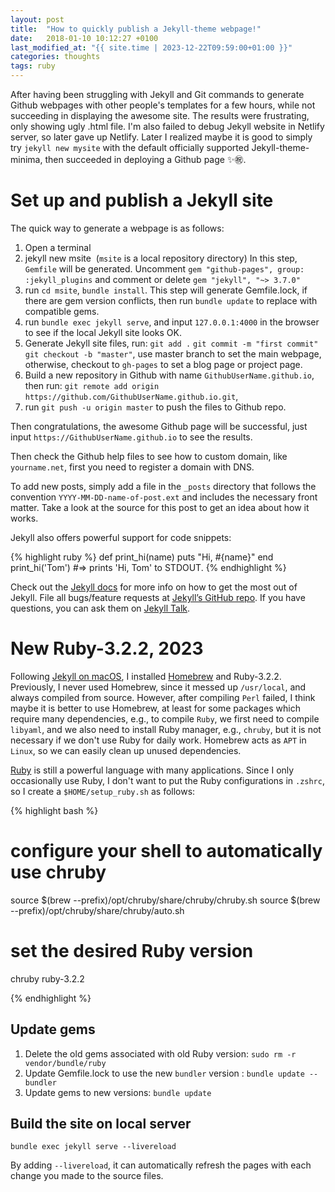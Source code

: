 ```yaml
---
layout: post
title:  "How to quickly publish a Jekyll-theme webpage!"
date:   2018-01-10 10:12:27 +0100
last_modified_at: "{{ site.time | 2023-12-22T09:59:00+01:00 }}"
categories: thoughts
tags: ruby
---
```


After having been struggling with Jekyll and Git commands to generate Github webpages with other people's templates for a few hours, while not succeeding in displaying the awesome site. The results were frustrating, only showing ugly .html file. I'm also failed to debug Jekyll website in Netlify server, so later gave up Netlify. Later I realized maybe it is good to simply try `jekyll new mysite` with the default officially supported Jekyll-theme-minima, then succeeded in deploying a Github page :sparkles::congratulations:.

# Set up and publish a Jekyll site
The quick way to generate a webpage is as follows:

1. Open a terminal
1. jekyll new msite  (`msite` is a local repository directory)
In this step, `Gemfile` will be generated. Uncomment `gem "github-pages", group: :jekyll_plugins` and comment or delete `gem "jekyll", "~> 3.7.0"`
1. run `cd msite`, `bundle install`. This step will generate Gemfile.lock, if there are gem version conflicts, then run `bundle update` to replace with compatible gems.
1. run `bundle exec jekyll serve`, and input `127.0.0.1:4000` in the browser to see if the local Jekyll site looks OK.
1. Generate Jekyll site files, run:
`git add .`
`git commit -m "first commit"`
`git checkout -b "master"`, use master branch to set the main webpage, otherwise, checkout to `gh-pages` to set a blog page or project page. 
1. Build a new repository in Github with name `GithubUserName.github.io`, then run:
`git remote add origin https://github.com/GithubUserName.github.io.git`, 
1. run `git push -u origin master` to push the files to Github repo.

Then congratulations, the awesome Github page will be successful, just input `https://GithubUserName.github.io` to see the results.

Then check the Github help files to see how to custom domain, like `yourname.net`, first you need to register a domain with DNS.

To add new posts, simply add a file in the `_posts` directory that follows the convention `YYYY-MM-DD-name-of-post.ext` and includes the necessary front matter. Take a look at the source for this post to get an idea about how it works.

Jekyll also offers powerful support for code snippets:

{% highlight ruby %}
def print_hi(name)
  puts "Hi, #{name}"
end
print_hi('Tom')
#=> prints 'Hi, Tom' to STDOUT.
{% endhighlight %}

Check out the [Jekyll docs][jekyll-docs] for more info on how to get the most out of Jekyll. File all bugs/feature requests at [Jekyll’s GitHub repo][jekyll-gh]. If you have questions, you can ask them on [Jekyll Talk][jekyll-talk].

# New Ruby-3.2.2, 2023
Following [Jekyll on macOS](jekyll-macOS), I installed [Homebrew][homebrew] and Ruby-3.2.2. Previously, I never used Homebrew, since it messed up `/usr/local`, and always compiled from source. However, after compiling `Perl` failed, I think maybe it is better to use Homebrew, at least for some packages which require many dependencies, e.g., to compile `Ruby`, we first need to compile `libyaml`, and we also need to install Ruby manager, e.g., `chruby`, but it is not necessary if we don't use Ruby for daily work. Homebrew acts as `APT` in `Linux`, so we can easily clean up unused dependencies. 

[Ruby][ruby] is still a powerful language with many applications. Since I only occasionally use Ruby, I don't want to put the Ruby configurations in `.zshrc`, so I create a `$HOME/setup_ruby.sh` as follows:


{% highlight bash %}
# configure your shell to automatically use chruby
source $(brew --prefix)/opt/chruby/share/chruby/chruby.sh
source $(brew --prefix)/opt/chruby/share/chruby/auto.sh

# set the desired Ruby version
chruby ruby-3.2.2

{% endhighlight %}

## Update gems
1. Delete the old gems associated with old Ruby version:
`sudo rm -r vendor/bundle/ruby`
2. Update Gemfile.lock to use the new `bundler` version :
`bundle update --bundler`
3. Update gems to new versions:
`bundle update`

## Build the site on local server
`bundle exec jekyll serve --livereload` 

By adding `--livereload`, it can automatically refresh the pages with each change you made to the source files.


[jekyll-docs]: https://jekyllrb.com/docs/home
[jekyll-gh]:   https://github.com/jekyll/jekyll
[jekyll-talk]: https://talk.jekyllrb.com/
[jekyll-macOS]: https://jekyllrb.com/docs/installation/macos/
[homebrew]: https://formulae.brew.sh
[ruby]: https://www.ruby-lang.org/en/
